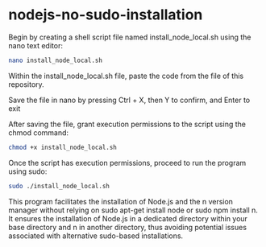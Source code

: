# nodejs-no-sudo-installation

Begin by creating a shell script file named install_node_local.sh using the nano text editor:

```bash
nano install_node_local.sh
```

Within the install_node_local.sh file, paste the code from the file of this repository.

Save the file in nano by pressing Ctrl + X, then Y to confirm, and Enter to exit

After saving the file, grant execution permissions to the script using the chmod command:

```bash
chmod +x install_node_local.sh
```

Once the script has execution permissions, proceed to run the program using sudo:

```bash
sudo ./install_node_local.sh
```

This program facilitates the installation of Node.js and the n version manager without relying on sudo apt-get install node or sudo npm install n. It ensures the installation of Node.js in a dedicated directory within your base directory and n in another directory, thus avoiding potential issues associated with alternative sudo-based installations.
